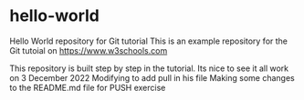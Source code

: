 # hello-world
Hello World repository for Git tutorial
This is an example repository for the Git tutoial on https://www.w3schools.com

This repository is built step by step in the tutorial. 
Its nice to see it all work on 3 December 2022 
Modifying to add pull in his file
Making some changes to the README.md file for PUSH exercise 

